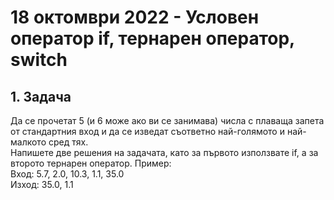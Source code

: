 # 18 октомври 2022 - Условен оператор if, тернарен оператор, switch

## 1. Задача
Да се прочетат 5 (и 6 може ако ви се занимава) числа с плаваща запета от стандартния вход и да се изведат съответно най-голямото и най-малкото сред тях.  
Напишете две решения на задачата, като за първото използвате if, а за второто тернарен оператор.
Пример:  
Вход: 5.7, 2.0, 10.3, 1.1, 35.0  
Изход: 35.0, 1.1

## 